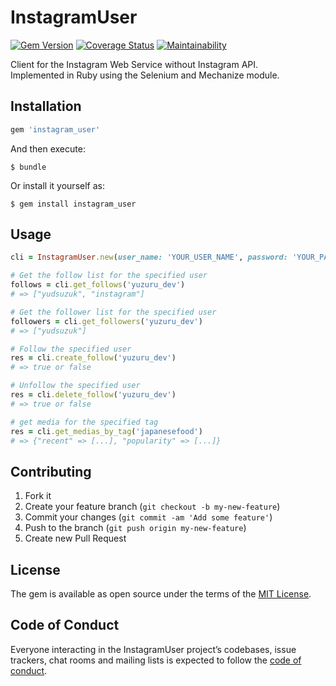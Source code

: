 # InstagramUser

[![Gem Version](https://img.shields.io/gem/v/instagram_user.svg?style=flat)](http://badge.fury.io/rb/instagram_user)
[![Coverage Status](https://img.shields.io/coveralls/YuzuruS/instagram_user.svg?style=flat)](https://coveralls.io/r/YuzuruS/instagram_user?branch=master)
[![Maintainability](https://api.codeclimate.com/v1/badges/4aca4672a1a60538eef9/maintainability)](https://codeclimate.com/github/YuzuruS/instagram_user/maintainability)

Client for the Instagram Web Service without Instagram API.  
Implemented in Ruby using the Selenium and Mechanize module.

## Installation


```ruby
gem 'instagram_user'
```

And then execute:

    $ bundle

Or install it yourself as:

    $ gem install instagram_user

## Usage

```ruby
cli = InstagramUser.new(user_name: 'YOUR_USER_NAME', password: 'YOUR_PASSWORD')

# Get the follow list for the specified user
follows = cli.get_follows('yuzuru_dev')
# => ["yudsuzuk", "instagram"]

# Get the follower list for the specified user
followers = cli.get_followers('yuzuru_dev')
# => ["yudsuzuk"]

# Follow the specified user
res = cli.create_follow('yuzuru_dev')
# => true or false

# Unfollow the specified user
res = cli.delete_follow('yuzuru_dev')
# => true or false

# get media for the specified tag
res = cli.get_medias_by_tag('japanesefood')
# => {"recent" => [...], "popularity" => [...]}
```

## Contributing

1. Fork it
2. Create your feature branch (`git checkout -b my-new-feature`)
3. Commit your changes (`git commit -am 'Add some feature'`)
4. Push to the branch (`git push origin my-new-feature`)
5. Create new Pull Request

## License

The gem is available as open source under the terms of the [MIT License](http://opensource.org/licenses/MIT).

## Code of Conduct

Everyone interacting in the InstagramUser project’s codebases, issue trackers, chat rooms and mailing lists is expected to follow the [code of conduct](https://github.com/YuzuruS/instagram_user/blob/master/CODE_OF_CONDUCT.md).
